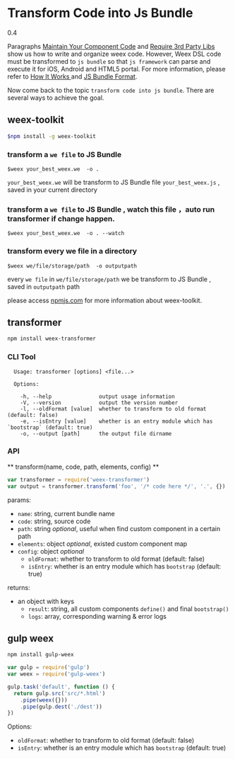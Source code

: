 # Transform Code into Js Bundle
<span class="weex-version">0.4</span>

Paragraphs [Maintain Your Component Code](./maintain-your-component-code.md) and [Require 3rd Party Libs](./require-3rd-party-libs.md) show us how to write and organize weex code. However, Weex DSL code must be transformed to `js bundle` so that `js framework` can parse and execute it for iOS, Android and HTML5 portal. For more information, please refer to [How It Works
](/advanced/how-it-works.md) and [JS Bundle Format](../specs/js-bundle-format.md).

Now come back to the topic `transform code into js bundle`. There are several ways to achieve the goal.

## weex-toolkit
```bash
$npm install -g weex-toolkit
```

### transform a `we file` to JS Bundle
```
$weex your_best_weex.we  -o .
```
`your_best_weex.we` will be transform to JS Bundle file `your_best_weex.js` , saved in your current directory

### transform a `we file` to JS Bundle , watch this file ，auto run transformer if change happen.
```
$weex your_best_weex.we  -o . --watch
```

### transform every we file in a directory 
```
$weex we/file/storage/path  -o outputpath
```
every `we file` in `we/file/storage/path` we be transform to JS Bundle  , saved in `outputpath` path

please access [npmjs.com](https://www.npmjs.com/package/weex-toolkit) for more information about weex-toolkit.

## transformer

```bash
npm install weex-transformer
```

### CLI Tool

```
  Usage: transformer [options] <file...>

  Options:

    -h, --help               output usage information
    -V, --version            output the version number
    -l, --oldFormat [value]  whether to transform to old format (default: false)
    -e, --isEntry [value]    whether is an entry module which has `bootstrap` (default: true)
    -o, --output [path]      the output file dirname
```

### API

** transform(name, code, path, elements, config) **

```javascript
var transformer = require('weex-transformer')
var output = transformer.transform('foo', '/* code here */', '.', {})
```

params:

- `name`: string, current bundle name
- `code`: string, source code
- `path`: string *optional*, useful when find custom component in a certain path
- `elements`: object *optional*, existed custom component map
- `config`: object *optional*
    * `oldFormat`: whether to transform to old format (default: false)
    * `isEntry`: whether is an entry module which has `bootstrap` (default: true)

returns:

- an object with keys
    * `result`: string, all custom components `define()` and final `bootstrap()`
    * `logs`: array, corresponding warning & error logs

## gulp weex

```bash
npm install gulp-weex
```

```javascript
var gulp = require('gulp')
var weex = require('gulp-weex')

gulp.task('default', function () {
  return gulp.src('src/*.html')
    .pipe(weex({}))
    .pipe(gulp.dest('./dest'))
})
```

Options:

- `oldFormat`: whether to transform to old format (default: false)
- `isEntry`: whether is an entry module which has `bootstrap` (default: true)
